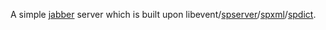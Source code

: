 A simple [jabber](http://www.jabber.org/) server which is built upon libevent/[spserver](http://code.google.com/p/spserver/)/[spxml](http://code.google.com/p/spxml)/[spdict](http://code.google.com/p/spdict).
